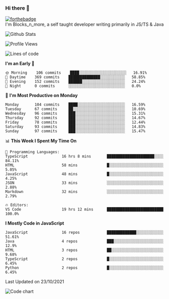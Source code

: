 ### Hi there 👋
[![forthebadge](https://forthebadge.com/images/badges/0-percent-optimized.svg)](https://forthebadge.com)<br>
I'm Blocks_n_more, a self taught developer writing primarily in JS/TS & Java

![Github Stats](https://github-readme-stats.vercel.app/api?username=blocksnmore&show_icons=true&theme=dark)
<!--START_SECTION:waka-->
![Profile Views](http://img.shields.io/badge/Profile%20Views-2-blue)

![Lines of code](https://img.shields.io/badge/From%20Hello%20World%20I%27ve%20Written-2.1%20million%20lines%20of%20code-blue)

**I'm an Early 🐤** 

```text
🌞 Morning    106 commits    ████░░░░░░░░░░░░░░░░░░░░░   16.91% 
🌆 Daytime    369 commits    ██████████████░░░░░░░░░░░   58.85% 
🌃 Evening    152 commits    ██████░░░░░░░░░░░░░░░░░░░   24.24% 
🌙 Night      0 commits      ░░░░░░░░░░░░░░░░░░░░░░░░░   0.0%

```
📅 **I'm Most Productive on Monday** 

```text
Monday       104 commits    ████░░░░░░░░░░░░░░░░░░░░░   16.59% 
Tuesday      67 commits     ██░░░░░░░░░░░░░░░░░░░░░░░   10.69% 
Wednesday    96 commits     ███░░░░░░░░░░░░░░░░░░░░░░   15.31% 
Thursday     92 commits     ███░░░░░░░░░░░░░░░░░░░░░░   14.67% 
Friday       78 commits     ███░░░░░░░░░░░░░░░░░░░░░░   12.44% 
Saturday     93 commits     ███░░░░░░░░░░░░░░░░░░░░░░   14.83% 
Sunday       97 commits     ███░░░░░░░░░░░░░░░░░░░░░░   15.47%

```


📊 **This Week I Spent My Time On** 

```text
💬 Programming Languages: 
TypeScript               16 hrs 8 mins       █████████████████████░░░░   84.11% 
HTML                     58 mins             █░░░░░░░░░░░░░░░░░░░░░░░░   5.05% 
JavaScript               48 mins             █░░░░░░░░░░░░░░░░░░░░░░░░   4.25% 
JSON                     33 mins             ░░░░░░░░░░░░░░░░░░░░░░░░░   2.88% 
Markdown                 32 mins             ░░░░░░░░░░░░░░░░░░░░░░░░░   2.79%

🔥 Editors: 
VS Code                  19 hrs 12 mins      █████████████████████████   100.0%

```

**I Mostly Code in JavaScript** 

```text
JavaScript               16 repos            █████████████░░░░░░░░░░░░   51.61% 
Java                     4 repos             ███░░░░░░░░░░░░░░░░░░░░░░   12.9% 
HTML                     3 repos             ██░░░░░░░░░░░░░░░░░░░░░░░   9.68% 
TypeScript               2 repos             █░░░░░░░░░░░░░░░░░░░░░░░░   6.45% 
Python                   2 repos             █░░░░░░░░░░░░░░░░░░░░░░░░   6.45%

```



 Last Updated on 23/10/2021
<!--END_SECTION:waka-->
![Code chart](https://github-readme-stats.vercel.app/api/top-langs/?username=blocksnmore&layout=compact&theme=dark)
